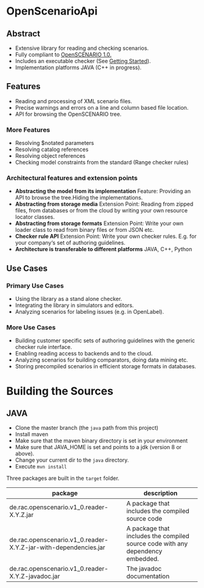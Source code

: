# OpenScenarioApi

## Abstract
* Extensive library for reading and checking scenarios.
* Fully compliant to [OpenSCENARIO 1.0.](https://www.asam.net/standards/detail/openscenario/)
* Includes an executable checker (See [Getting Started](https://github.com/ahege/openscenario.api.test/wiki/Getting-started)).
* Implementation platforms JAVA (C++ in progress).

## Features
* Reading and processing of XML scenario files.
* Precise warnings and errors on a line and column based file location.
* API for browsing the OpenSCENARIO tree.

### More Features
* Resolving $notated parameters
* Resolving catalog references
* Resolving object references
* Checking model constraints from the standard (Range checker rules)

### Architectural features and extension points

* **Abstracting the model from its implementation** Feature: Providing an API to browse the tree.Hiding the implementations.
* **Abstracting from storage media** Extension Point: Reading from zipped files, from databases or from the cloud by writing your own resource locator classes.
* **Abstracting from storage formats** Extension Point: Write your own loader class to read from binary files or from JSON etc.
* **Checker rule API** Extension Point: Write your own checker rules. E.g. for your company‘s set of authoring guidelines.
* **Architecture is transferable to different platforms** JAVA, C++, Python

## Use Cases
### Primary Use Cases
* Using the library as a stand alone checker.
* Integrating the library in simulators and editors.
* Analyzing scenarios for labeling issues (e.g. in OpenLabel).

### More Use Cases
* Building customer specific sets of authoring guidelines with the generic checker rule interface.
* Enabling reading access to backends and to the cloud.
* Analyzing scenarios for building comparators, doing data mining etc.
* Storing precompiled scenarios in efficient storage formats in databases.

# Building the Sources
## JAVA
* Clone the master branch (the `java` path from this project)
* Install maven
* Make sure that the maven binary directory is set in your environment
* Make sure that JAVA_HOME is set and points to a jdk (version 8 or above).
* Change your current dir to the `java` directory.
* Execute `mvn install`

Three packages are built in the `target` folder.

| package | description |
|-|-|
| de.rac.openscenario.v1_0.reader-X.Y.Z.jar | A package that includes the compiled source code |
| de.rac.openscenario.v1_0.reader-X.Y.Z-jar-with-dependencies.jar | A package that includes the compiled source code with any dependency embedded. |
| de.rac.openscenario.v1_0.reader-X.Y.Z-javadoc.jar | The javadoc documentation|






